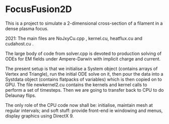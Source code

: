 # FocusFusion2D
This is a project to simulate a 2-dimensional cross-section of a filament in a dense plasma focus. 

2021: The main files are NoJxyCu.cpp , kernel.cu, heatflux.cu and cudahost.cu .

The large body of code from solver.cpp is devoted to production solving of ODEs for EM fields under Ampere-Darwin
with implicit charge and current.

The present setup is that we initialise a System object (contains arrays of Vertex and Triangle), run the initial ODE solve on it, 
then pour the data into a Systdata object (contains flatpacks of variables) which is then copied on to GPU. The file newkernel2.cu
contains the kernels and kernel calls to perform a set of timesteps. Then we are going to transfer back to CPU to do Delaunay flips.

The only role of the CPU code now shall be: initialise, maintain mesh at regular intervals;
and soft stuff: provide front-end ie windowing and menus, display graphics using DirectX 9.
